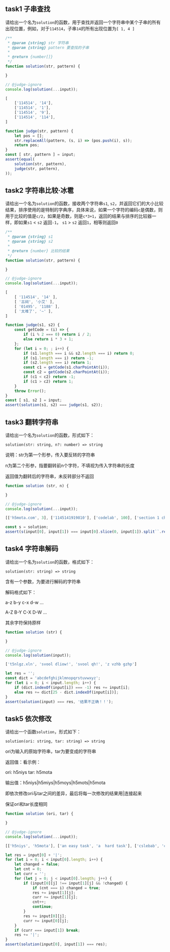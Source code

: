 ## task1 子串查找

请给出一个名为`solution`的函数，用于查找并返回一个字符串中某个子串的所有出现位置，例如，对于`114514`，子串`14`的所有出现位置为`[ 1, 4 ]`

```js init
/**
 * @param {string} str 字符串
 * @param {string} pattern 要查找的子串
 *
 * @return {number[]}
 */
function solution(str, pattern) {

}

// @judge-ignore
console.log(solution(...input));
```

```js input
[
    ['114514', '14'],
    ['114514', '1'],
    ['114514', '9'],
    ['114514', '114'],
]
```

```js judger
function judge(str, pattern) {
    let pos = [];
    str.replaceAll(pattern, (s, i) => (pos.push(i), s));
    return pos;
}
const [ str, pattern ] = input;
assert(equal(
    solution(str, pattern),
    judge(str, pattern),
));
```

## task2 字符串比较·冰雹

请给出一个名为`solution`的函数，接收两个字符串`s1`, `s2`，并返回它们的大小比较结果，排序使用的是特制的字典序，具体来说，如果一个字符的编码`c`是偶数，则用于比较的值是`c/2`，如果是奇数，则是`c*3+1`，返回的结果与排序的比较器一样，即如果`s1` < `s2` 返回`-1`， `s1` > `s2` 返回`1`，相等则返回`0`

```js init
/**
 * @param {string} s1
 * @param {string} s2
 *
 * @return {number} 比较的结果
 */
function solution(str, pattern) {

}

// @judge-ignore
console.log(solution(...input));
```

```js input
[
    [ '114514', '14' ],
    [ '古祠', '小艾' ],
    [ '01495', '1188' ],
    [ '太难了', '~' ],
]
```

```js judger
function judge(s1, s2) {
    const getCode = (i) => {
        if (i % 2 === 0) return i / 2;
        else return i * 3 + 1;
    };
    for (let i = 0; ; i++) {
        if (s1.length === i && s2.length === i) return 0;
        if (s1.length === i) return -1;
        if (s2.length === i) return 1;
        const c1 = getCode(s1.charPointAt(i));
        const c2 = getCode(s2.charPointAt(i));
        if (c1 < c2) return -1;
        if (c1 > c2) return 1;
    }
    throw Error();
}
const [ s1, s2 ] = input;
assert(solution(s1, s2) === judge(s1, s2));
```

## task3 翻转字符串

请给出一个名为`solution`的函数，形式如下：

`solution(str: string, n?: number) => string`

说明：str为第一个形参，传入要反转的字符串

n为第二个形参，指要翻转前n个字符，不填视为传入字符串的长度

返回值为翻转后的字符串，未反转部分不返回

```js init
function solution (str, n) {

}

// @judge-ignore
console.log(solution(...input));
```

```js input
[['h5mota.com', 3], ['1145141919810'], ['codelab', 100], ['section 1 chapter 2 lesson 1', 12]]
```

```js judger
const s = solution;
assert(s(input[0], input[1]) === input[0].slice(0, input[1]).split``.reverse().join``, '结果不正确！！');
```

## task4 字符串解码

请给出一个名为`solution`的函数，格式如下：

`solution(str: string) => string`

含有一个参数，为要进行解码的字符串

解码格式如下：

a-z b-y c-x d-w ...

A-Z B-Y C-X D-W ...

其余字符保持原样

```js init
function solution (str) {

}

// @judge-ignore
console.log(solution(input));
```

```js input
['t5nlgz.xln', 'svool dliow!', 'svool qh!', 'z vzhb gzhp']
```

```js judger
let res = '';
const dict = 'abcdefghijklmnopqrstuvwxyz';
for (let i = 0; i < input.length; i++) {
    if (dict.indexOf(input[i]) === -1) res += input[i];
    else res += dict[25 - dict.indexOf(input[i])];
}
assert(solution(input) === res, '结果不正确！！');
```

## task5 依次修改

请给出一个函数`solution`，形式如下：

`solution(ori: string, tar: string) => string`

ori为输入的原始字符串，tar为要变成的字符串

返回值：看示例：

ori: h5niys  tar: h5mota

输出值：h5niys|h5miys|h5moys|h5mots|h5mota

即依次修改ori与tar之间的差异，最后将每一次修改的结果用|连接起来

保证ori和tar长度相同

```js init
function solution (ori, tar) {

}

// @judge-ignore
console.log(solution(...input));
```

```js input
[['h5niys', 'h5mota'], ['an easy task', 'a  hard task'], ['cslebab', 'codelab'], ['species', 'special']]
```

```js judger
let res = input[0] + '|';
for (let i = 0; i < input[0].length; i++) {
    let changed = false;
    let cnt = 0;
    let curr = '';
    for (let j = 0; j < input[0].length; j++) {
        if (input[0][j] !== input[1][j] && !changed) {
            if (cnt === i) changed = true;
            res += input[1][j];
            curr += input[1][j];
            cnt++;
            continue;
        }
        res += input[0][j];
        curr += input[0][j];
    }
    if (curr === input[1]) break;
    res += '|';
}
assert(solution(input[0], input[1]) === res);
```
